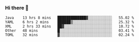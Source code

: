 ### Hi there 👋

<!--
**urzz/urzz** is a ✨ _special_ ✨ repository because its `README.md` (this file) appears on your GitHub profile.

Here are some ideas to get you started:

- 🔭 I’m currently working on ...
- 🌱 I’m currently learning ...
- 👯 I’m looking to collaborate on ...
- 🤔 I’m looking for help with ...
- 💬 Ask me about ...
- 📫 How to reach me: ...
- 😄 Pronouns: ...
- ⚡ Fun fact: ...
-->

<!--START_SECTION:waka-->
```text
Java    13 hrs 8 mins   █████████████▓░░░░░░░░░░░   55.02 % 
YAML    6 hrs 2 mins    ██████▒░░░░░░░░░░░░░░░░░░   25.32 % 
XML     2 hrs 33 mins   ██▓░░░░░░░░░░░░░░░░░░░░░░   10.72 % 
Other   48 mins         █░░░░░░░░░░░░░░░░░░░░░░░░   03.41 % 
TOML    32 mins         ▓░░░░░░░░░░░░░░░░░░░░░░░░   02.24 % 
```
<!--END_SECTION:waka-->
